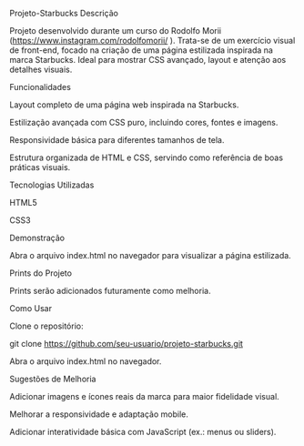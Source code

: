 Projeto-Starbucks
Descrição

Projeto desenvolvido durante um curso do Rodolfo Morii (https://www.instagram.com/rodolfomorii/
).
Trata-se de um exercício visual de front-end, focado na criação de uma página estilizada inspirada na marca Starbucks.
Ideal para mostrar CSS avançado, layout e atenção aos detalhes visuais.

Funcionalidades

Layout completo de uma página web inspirada na Starbucks.

Estilização avançada com CSS puro, incluindo cores, fontes e imagens.

Responsividade básica para diferentes tamanhos de tela.

Estrutura organizada de HTML e CSS, servindo como referência de boas práticas visuais.

Tecnologias Utilizadas

HTML5

CSS3

Demonstração

Abra o arquivo index.html no navegador para visualizar a página estilizada.

Prints do Projeto

Prints serão adicionados futuramente como melhoria.

Como Usar

Clone o repositório:

git clone https://github.com/seu-usuario/projeto-starbucks.git


Abra o arquivo index.html no navegador.

Sugestões de Melhoria

Adicionar imagens e ícones reais da marca para maior fidelidade visual.

Melhorar a responsividade e adaptação mobile.

Adicionar interatividade básica com JavaScript (ex.: menus ou sliders).
